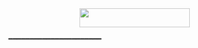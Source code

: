 ​
<p align="center"><a href="https://heroku.com/deploy?template=https://github.com/wtftoxicop/bot"> <img src="https://img.shields.io/badge/Deploy%20To%20Heroku-black?style=for-the-badge&logo=heroku" width="220" height="38.45"/></a></p>
 ━━━━━━━━━━━━━━━━━━━━━━

#
